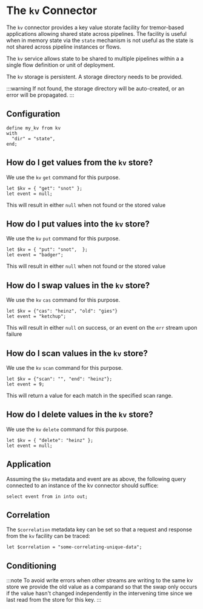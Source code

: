 # The `kv` Connector

The `kv` connector provides a key value storate facility for tremor-based
applications allowing shared state across pipelines. The facility is useful
when in memory state via the `state` mechanism is not useful as the state is
not shared across pipeline instances or flows.

The `kv` service allows state to be shared to multiple pipelines within a a
single flow definition or unit of deployment.

The `kv` storage is persistent. A storage directory needs to be provided.

:::warning
If not found, the storage directory will be auto-created, or an error will be propagated.
:::

## Configuration

```troy
define my_kv from kv
with
  "dir" = "state",
end;
```

## How do I get values from the `kv` store?

We use the `kv` `get` command for this purpose.

```tremor
let $kv = { "get": "snot" };
let event = null;
```

This will result in either `null` when  not found or the stored value

## How do I put values into the `kv` store?

We use the `kv` `put` command for this purpose.

```tremor
let $kv = { "put": "snot",  };
let event = "badger";
```

This will result in either `null` when not found or the stored value

## How do I swap values in the `kv` store?

We use the `kv` `cas` command for this purpose.

```tremor
let $kv = {"cas": "heinz", "old": "gies"}
let event = "ketchup";
```

This will result in either `null` on success, or an event on the `err` stream upon failure

## How do I scan values in the `kv` store?

We use the `kv` `scan` command for this purpose.

```tremor
let $kv = {"scan": "", "end": "heinz"};
let event = 9;
```

This will return a value for each match in the specified scan range.

## How do I delete values in the `kv` store?

We use the `kv` `delete` command for this purpose.

```tremor
let $kv = { "delete": "heinz" };
let event = null;
```

## Application

Assuming the `$kv` metadata and event are as above, the following query connected to
an instance of the kv connector should suffice:

```troy
select event from in into out;
```

## Correlation

The `$correlation` metadata key can be set so that a request and response from the
`kv` facility can be traced:

```tremor
let $correlation = "some-correlating-unique-data";
```


## Conditioning

:::note
To avoid write errors when other streams are writing to the same kv store we provide the
old value as a comparand so that the swap only occurs if the value hasn't changed independently
in the intervening time since we last read from the store for this key.
:::


